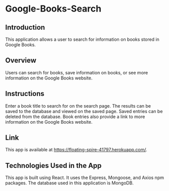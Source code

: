 # Google-Books-Search

## Introduction
This application allows a user to search for information on books stored in Google Books.

## Overview
Users can search for books, save information on books, or see more information on the Google Books website. 

## Instructions
Enter a book title to search for on the search page. The results can be saved to the database and viewed on the saved page. Saved entries can be deleted from the database. Book entries also provide a link to more information on the Google Books website.

## Link
This app is available at https://floating-spire-41797.herokuapp.com/.

## Technologies Used in the App
This app is built using React. It uses the Express, Mongoose, and Axios npm packages. The database used in this application is MongoDB.
